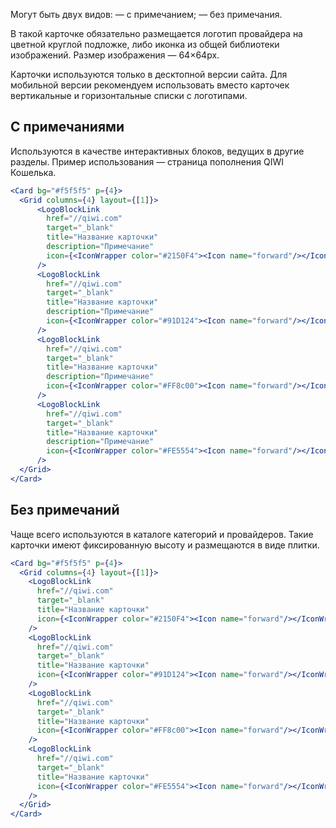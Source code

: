 Могут быть двух видов:
— с примечанием;
— без примечания.

В такой карточке обязательно размещается логотип провайдера на цветной круглой подложке, либо иконка из общей библиотеки изображений. Размер изображения — 64×64px.

Карточки используются только в десктопной версии сайта. Для мобильной версии рекомендуем использовать вместо карточек вертикальные и горизонтальные списки с логотипами.

## С примечаниями
Используются в качестве интерактивных блоков, ведущих в другие разделы. Пример использования — страница пополнения QIWI Кошелька.

```jsx
<Card bg="#f5f5f5" p={4}>
  <Grid columns={4} layout={[1]}>
      <LogoBlockLink
        href="//qiwi.com"
        target="_blank"
        title="Название карточки"
        description="Примечание"
        icon={<IconWrapper color="#2150F4"><Icon name="forward"/></IconWrapper>}
      />
      <LogoBlockLink
        href="//qiwi.com"
        target="_blank"
        title="Название карточки"
        description="Примечание"
        icon={<IconWrapper color="#91D124"><Icon name="forward"/></IconWrapper>}
      />
      <LogoBlockLink
        href="//qiwi.com"
        target="_blank"
        title="Название карточки"
        description="Примечание"
        icon={<IconWrapper color="#FF8c00"><Icon name="forward"/></IconWrapper>}
      />
      <LogoBlockLink
        href="//qiwi.com"
        target="_blank"
        title="Название карточки"
        description="Примечание"
        icon={<IconWrapper color="#FE5554"><Icon name="forward"/></IconWrapper>}
      />
  </Grid>
</Card>
```
## Без примечаний
Чаще всего используются в каталоге категорий и провайдеров. Такие карточки имеют фиксированную высоту и размещаются в виде плитки.

```jsx
<Card bg="#f5f5f5" p={4}>
  <Grid columns={4} layout={[1]}>
    <LogoBlockLink
      href="//qiwi.com"
      target="_blank"
      title="Название карточки"
      icon={<IconWrapper color="#2150F4"><Icon name="forward"/></IconWrapper>}
    />
    <LogoBlockLink
      href="//qiwi.com"
      target="_blank"
      title="Название карточки"
      icon={<IconWrapper color="#91D124"><Icon name="forward"/></IconWrapper>}
    />
    <LogoBlockLink
      href="//qiwi.com"
      target="_blank"
      title="Название карточки"
      icon={<IconWrapper color="#FF8c00"><Icon name="forward"/></IconWrapper>}
    />
    <LogoBlockLink
      href="//qiwi.com"
      target="_blank"
      title="Название карточки"
      icon={<IconWrapper color="#FE5554"><Icon name="forward"/></IconWrapper>}
    />
  </Grid>
</Card>
```